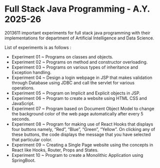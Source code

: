 # Full Stack Java Programming - A.Y. 2025-26
2013611 important experiments for full stack java programming with their implementations for department of Artificial Intelligence and Data Science.

List of experiments is as follows :
- Experiment 01 ~ Programs on classes and objects.
- Experiment 02 ~ Programs on method and constructor overloading.
- Experiment 03 ~ Programs on various types of inheritance and Exception handling.
- Experiment 04 ~ Design a login webpage in JSP that makes validation through Database using JDBC and call the servlet for various operations. 
- Experiment 05 ~ Program on Implicit and Explicit objects in JSP.
- Experiment 06 ~ Program to create a website using HTML CSS and JavaScript.
- Experiment 07 ~ Program based on Document Object Model to change the background color of the web page automatically after every 5 seconds.
- Experiment 08 ~ Program for making use of React Hooks that displays four buttons namely, “Red”, “Blue”, “Green”, “Yellow”. On clicking any of these buttons, the code displays the message that you have selected that particular color.
- Experiment 09 ~ Creating a Single Page website using the concepts in React like Hooks, Router, Props and States.
- Experiment 10 ~ Program to create a Monolithic Application using SpringBoot.
